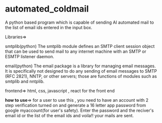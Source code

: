 # automated_coldmail
A python based program which is capable of sending AI automated mail to the list of email ids entered in the input box.

Libraries=>

smtplib(python)
The smtplib module defines an SMTP client session object that can be used to send mail to any internet machine with an SMTP or ESMTP listener daemon.

email(python)
The email package is a library for managing email messages. It is specifically not designed to do any sending of email messages to SMTP (RFC 2821), NNTP, or other servers; those are functions of modules such as smtplib and nntplib.

frontend=>
html, css, javascript , react for the front end

<b>how to use</b>=>
for a user to use this , you need to have an account with 2 step verification turned on and generate a 16 letter app password from google myaccount(for user's safety). Enter the password and the reciver's email id or the list of the email ids and voila!! your mails are sent.


